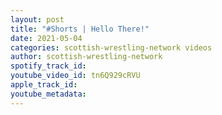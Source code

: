 ```yaml
---
layout: post
title: "#Shorts | Hello There!"
date: 2021-05-04
categories: scottish-wrestling-network videos
author: scottish-wrestling-network
spotify_track_id: 
youtube_video_id: tn6Q929cRVU
apple_track_id: 
youtube_metadata: 
---
```

